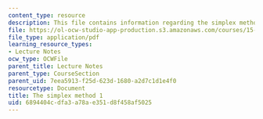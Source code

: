 ```yaml
---
content_type: resource
description: This file contains information regarding the simplex method 1.
file: https://ol-ocw-studio-app-production.s3.amazonaws.com/courses/15-053-optimization-methods-in-management-science-spring-2013/6894404cdfa3a78ae351d8f458af5025_MIT15_053S13_lec4.pdf
file_type: application/pdf
learning_resource_types:
- Lecture Notes
ocw_type: OCWFile
parent_title: Lecture Notes
parent_type: CourseSection
parent_uid: 7eea5913-f25d-623d-1680-a2d7c1d1e4f0
resourcetype: Document
title: The simplex method 1
uid: 6894404c-dfa3-a78a-e351-d8f458af5025
---
```


